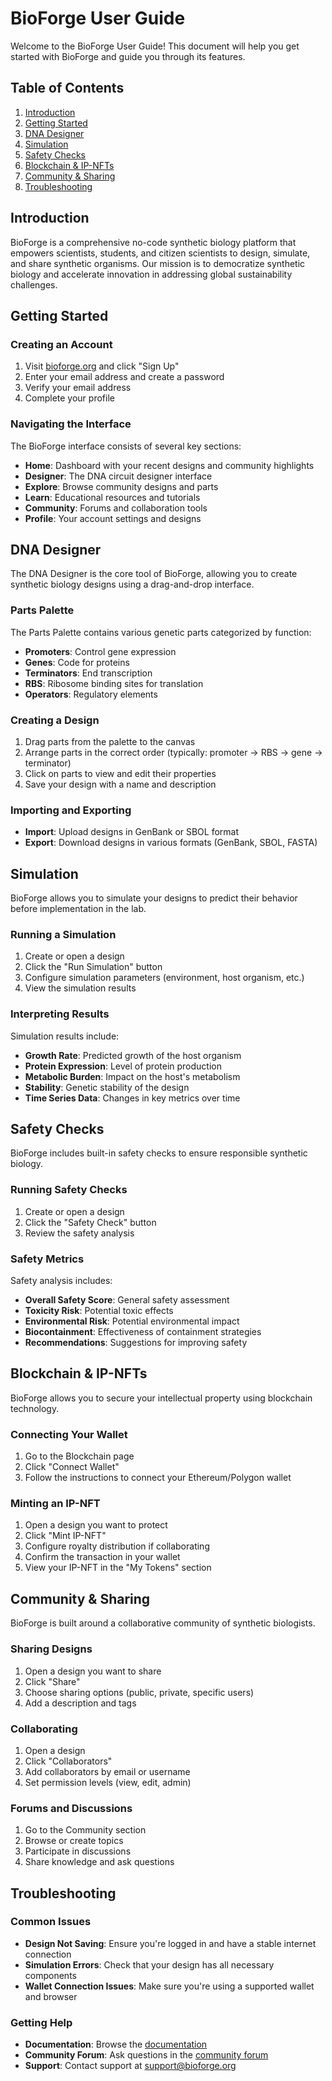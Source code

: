 # BioForge User Guide

Welcome to the BioForge User Guide! This document will help you get started with BioForge and guide you through its features.

## Table of Contents

1. [Introduction](#introduction)
2. [Getting Started](#getting-started)
3. [DNA Designer](#dna-designer)
4. [Simulation](#simulation)
5. [Safety Checks](#safety-checks)
6. [Blockchain & IP-NFTs](#blockchain--ip-nfts)
7. [Community & Sharing](#community--sharing)
8. [Troubleshooting](#troubleshooting)

## Introduction

BioForge is a comprehensive no-code synthetic biology platform that empowers scientists, students, and citizen scientists to design, simulate, and share synthetic organisms. Our mission is to democratize synthetic biology and accelerate innovation in addressing global sustainability challenges.

## Getting Started

### Creating an Account

1. Visit [bioforge.org](https://bioforge.org) and click "Sign Up"
2. Enter your email address and create a password
3. Verify your email address
4. Complete your profile

### Navigating the Interface

The BioForge interface consists of several key sections:

- **Home**: Dashboard with your recent designs and community highlights
- **Designer**: The DNA circuit designer interface
- **Explore**: Browse community designs and parts
- **Learn**: Educational resources and tutorials
- **Community**: Forums and collaboration tools
- **Profile**: Your account settings and designs

## DNA Designer

The DNA Designer is the core tool of BioForge, allowing you to create synthetic biology designs using a drag-and-drop interface.

### Parts Palette

The Parts Palette contains various genetic parts categorized by function:

- **Promoters**: Control gene expression
- **Genes**: Code for proteins
- **Terminators**: End transcription
- **RBS**: Ribosome binding sites for translation
- **Operators**: Regulatory elements

### Creating a Design

1. Drag parts from the palette to the canvas
2. Arrange parts in the correct order (typically: promoter → RBS → gene → terminator)
3. Click on parts to view and edit their properties
4. Save your design with a name and description

### Importing and Exporting

- **Import**: Upload designs in GenBank or SBOL format
- **Export**: Download designs in various formats (GenBank, SBOL, FASTA)

## Simulation

BioForge allows you to simulate your designs to predict their behavior before implementation in the lab.

### Running a Simulation

1. Create or open a design
2. Click the "Run Simulation" button
3. Configure simulation parameters (environment, host organism, etc.)
4. View the simulation results

### Interpreting Results

Simulation results include:

- **Growth Rate**: Predicted growth of the host organism
- **Protein Expression**: Level of protein production
- **Metabolic Burden**: Impact on the host's metabolism
- **Stability**: Genetic stability of the design
- **Time Series Data**: Changes in key metrics over time

## Safety Checks

BioForge includes built-in safety checks to ensure responsible synthetic biology.

### Running Safety Checks

1. Create or open a design
2. Click the "Safety Check" button
3. Review the safety analysis

### Safety Metrics

Safety analysis includes:

- **Overall Safety Score**: General safety assessment
- **Toxicity Risk**: Potential toxic effects
- **Environmental Risk**: Potential environmental impact
- **Biocontainment**: Effectiveness of containment strategies
- **Recommendations**: Suggestions for improving safety

## Blockchain & IP-NFTs

BioForge allows you to secure your intellectual property using blockchain technology.

### Connecting Your Wallet

1. Go to the Blockchain page
2. Click "Connect Wallet"
3. Follow the instructions to connect your Ethereum/Polygon wallet

### Minting an IP-NFT

1. Open a design you want to protect
2. Click "Mint IP-NFT"
3. Configure royalty distribution if collaborating
4. Confirm the transaction in your wallet
5. View your IP-NFT in the "My Tokens" section

## Community & Sharing

BioForge is built around a collaborative community of synthetic biologists.

### Sharing Designs

1. Open a design you want to share
2. Click "Share"
3. Choose sharing options (public, private, specific users)
4. Add a description and tags

### Collaborating

1. Open a design
2. Click "Collaborators"
3. Add collaborators by email or username
4. Set permission levels (view, edit, admin)

### Forums and Discussions

1. Go to the Community section
2. Browse or create topics
3. Participate in discussions
4. Share knowledge and ask questions

## Troubleshooting

### Common Issues

- **Design Not Saving**: Ensure you're logged in and have a stable internet connection
- **Simulation Errors**: Check that your design has all necessary components
- **Wallet Connection Issues**: Make sure you're using a supported wallet and browser

### Getting Help

- **Documentation**: Browse the [documentation](https://bioforge.org/docs)
- **Community Forum**: Ask questions in the [community forum](https://bioforge.org/community)
- **Support**: Contact support at [support@bioforge.org](mailto:support@bioforge.org)
